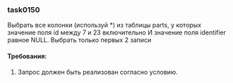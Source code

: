 
### task0150

Выбрать все колонки (используй *) из таблицы parts, у которых значение поля id между 7 и 23 включительно И значение поля identifier равное NULL.
Выбрать только первых 2 записи


#### Требования:
1.	Запрос должен быть реализован согласно условию.

